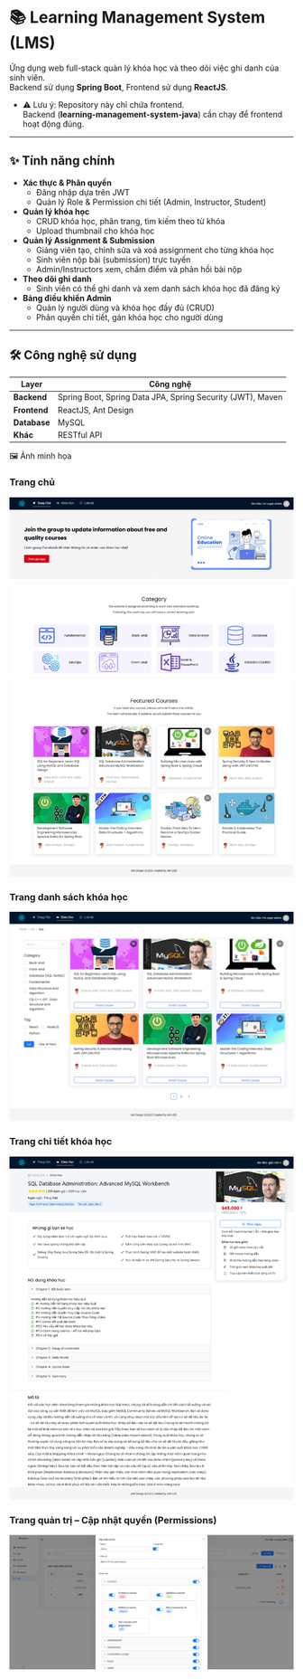 # 📚 Learning Management System (LMS)

Ứng dụng web full-stack quản lý khóa học và theo dõi việc ghi danh của sinh viên.  
Backend sử dụng **Spring Boot**, Frontend sử dụng **ReactJS**.

- ⚠️ Lưu ý: Repository này chỉ chứa frontend.  
  Backend (**learning-management-system-java**) cần chạy để frontend hoạt động đúng.

---

## ✨ Tính năng chính

- **Xác thực & Phân quyền**
  - Đăng nhập dựa trên JWT
  - Quản lý Role & Permission chi tiết (Admin, Instructor, Student)
- **Quản lý khóa học**
  - CRUD khóa học, phân trang, tìm kiếm theo từ khóa
  - Upload thumbnail cho khóa học
- **Quản lý Assignment & Submission**
  - Giảng viên tạo, chỉnh sửa và xoá assignment cho từng khóa học
  - Sinh viên nộp bài (submission) trực tuyến
  - Admin/Instructors xem, chấm điểm và phản hồi bài nộp
- **Theo dõi ghi danh**
  - Sinh viên có thể ghi danh và xem danh sách khóa học đã đăng ký
- **Bảng điều khiển Admin**
  - Quản lý người dùng và khóa học đầy đủ (CRUD)
  - Phân quyền chi tiết, gán khóa học cho người dùng

---

## 🛠️ Công nghệ sử dụng

| Layer        | Công nghệ                                                  |
| ------------ | ---------------------------------------------------------- |
| **Backend**  | Spring Boot, Spring Data JPA, Spring Security (JWT), Maven |
| **Frontend** | ReactJS, Ant Design                                        |
| **Database** | MySQL                                                      |
| **Khác**     | RESTful API                                                |

🖼️ Ảnh minh họa

### Trang chủ

![ Learning Management System ](public/hinh1.png)

### Trang danh sách khóa học

![Danh sách khóa học](public/hinh2.png)

### Trang chi tiết khóa học

![chi tiết khóa học](public/hinh3.png)

### Trang quản trị – Cập nhật quyền (Permissions)

![update permissions](public/hinh4.png)
